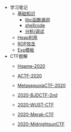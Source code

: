 <!--
<center>
<a href='#/'>
<img src="http://image.taqini.space/img/owl.png" width=128>
</a>
<p>Powered by docsify</p>
</center>
-->
* 学习笔记
  * [基础知识](note/basic/)
    * [libc函数漏洞](note/basic/libc.md)
    * [shellcode](note/basic/shellcode.md)
    * [分析/调试](note/basic/debug.md)
  * [Heap利用](note/heap/)
  * [ROP攻击](note/rop/)
  * [Exp模板](pwn-demo.md)
* CTF题解
  * [Hgame-2020](ctf/Hgame-2020/ "杭电新生赛 - 20200116/0214")
  * [ACTF-2020](ctf/ACTF-2020/ "中南大学新生赛 - 20200201/14")
  * [MetasequoiaCTF-2020](ctf/MetasequoiaCTF-2020/ "MetasequoiaCTF writeup - 20200220/21")
  * [2020-BJDCTF-2nd](ctf/BJDCTF-2nd-2020/ "BJDCTF 2nd Pwn出题人wp - 20200321/23")

  * [2020-WUST-CTF](ctf/WUST-CTF-2020/ "WUST-CTF 萌新赛 - 20200327/30")
  * [2020-Merak-CTF](ctf/MrCTF-2020/ "merak-ctf 天璇新生赛 - 20200327/30")
  * [2020-MidnightsunCTF](ctf/MidnightsunCTF-2020/ "MidnightsunCTF2020 - 20200404/05")
